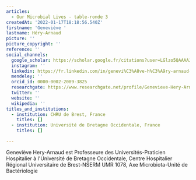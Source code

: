 ```yaml
---
articles:
  - Our Microbial Lives - table-ronde 3
createdAt: '2022-01-17T18:18:56.540Z'
firstname: 'Geneviève '
lastname: Héry-Arnaud
picture: ''
picture_copyright: ''
reference: ''
social_channels:
  google_scholar: https://scholar.google.fr/citations?user=LGlzo5QAAAAJ&hl=fr
  instagram: ''
  linkedin: https://fr.linkedin.com/in/genevi%C3%A8ve-h%C3%A9ry-arnaud-aa695314a
  mendeley: ''
  orcid_id: 0000-0002-2089-3825
  researchgate: https://www.researchgate.net/profile/Genevieve-Hery-Arnaud
  twitter: ''
  website: ''
  wikipedia: ''
titles_and_institutions:
  - institution: CHRU de Brest, France
    titles: []
  - institution: Université de Bretagne Occidentale, France
    titles: []

---
```

Geneviève Hery-Arnaud est Professeure des Universités-Praticien Hospitalier à l'Université de Bretagne Occidentale, Centre Hospitalier Régional Universitaire de Brest-NSERM UMR 1078, Axe Microbiota-Unité de Bactériologie